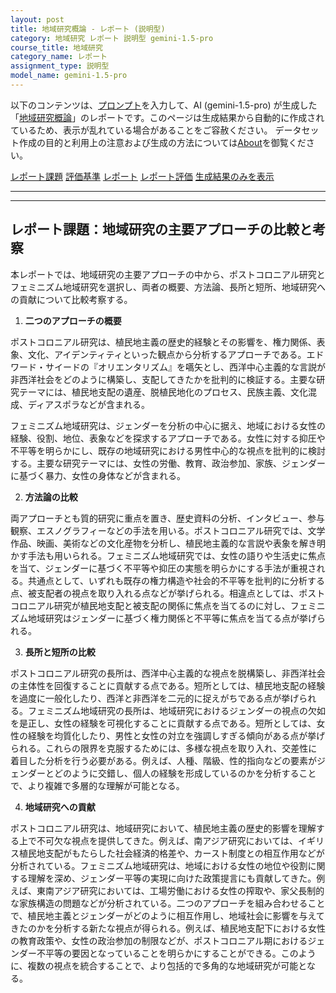 ```yaml
---
layout: post
title: 地域研究概論 - レポート (説明型)
category: 地域研究 レポート 説明型 gemini-1.5-pro
course_title: 地域研究
category_name: レポート
assignment_type: 説明型
model_name: gemini-1.5-pro
---
```


以下のコンテンツは、[プロンプト](https://github.com/takedatoshiyuki/synthetic_assignments/tree/main/generated/地域研究/gemini-1.5-pro/prompt_レポート-説明型.md)を入力して、AI (gemini-1.5-pro) が生成した「[地域研究概論](/contents/地域研究/)」のレポートです。このページは生成結果から自動的に作成されているため、表示が乱れている場合があることをご容赦ください。
データセット作成の目的と利用上の注意および生成の方法については[About](/About)を御覧ください。

[レポート課題](../レポート課題-説明型)
[評価基準](../評価基準-説明型)
[レポート](../レポート-説明型)
[レポート評価](../レポート評価-説明型)
[生成結果のみを表示](https://github.com/takedatoshiyuki/synthetic_assignments/tree/main/generated/地域研究/gemini-1.5-pro/レポート-説明型.md)
  

***
***
  
## レポート課題：地域研究の主要アプローチの比較と考察

本レポートでは、地域研究の主要アプローチの中から、ポストコロニアル研究とフェミニズム地域研究を選択し、両者の概要、方法論、長所と短所、地域研究への貢献について比較考察する。

1. **二つのアプローチの概要**

ポストコロニアル研究は、植民地主義の歴史的経験とその影響を、権力関係、表象、文化、アイデンティティといった観点から分析するアプローチである。エドワード・サイードの『オリエンタリズム』を嚆矢とし、西洋中心主義的な言説が非西洋社会をどのように構築し、支配してきたかを批判的に検証する。主要な研究テーマには、植民地支配の遺産、脱植民地化のプロセス、民族主義、文化混成、ディアスポラなどが含まれる。

フェミニズム地域研究は、ジェンダーを分析の中心に据え、地域における女性の経験、役割、地位、表象などを探求するアプローチである。女性に対する抑圧や不平等を明らかにし、既存の地域研究における男性中心的な視点を批判的に検討する。主要な研究テーマには、女性の労働、教育、政治参加、家族、ジェンダーに基づく暴力、女性の身体などが含まれる。

2. **方法論の比較**

両アプローチとも質的研究に重点を置き、歴史資料の分析、インタビュー、参与観察、エスノグラフィーなどの手法を用いる。ポストコロニアル研究では、文学作品、映画、美術などの文化産物を分析し、植民地主義的な言説や表象を解き明かす手法も用いられる。フェミニズム地域研究では、女性の語りや生活史に焦点を当て、ジェンダーに基づく不平等や抑圧の実態を明らかにする手法が重視される。共通点として、いずれも既存の権力構造や社会的不平等を批判的に分析する点、被支配者の視点を取り入れる点などが挙げられる。相違点としては、ポストコロニアル研究が植民地支配と被支配の関係に焦点を当てるのに対し、フェミニズム地域研究はジェンダーに基づく権力関係と不平等に焦点を当てる点が挙げられる。

3. **長所と短所の比較**

ポストコロニアル研究の長所は、西洋中心主義的な視点を脱構築し、非西洋社会の主体性を回復することに貢献する点である。短所としては、植民地支配の経験を過度に一般化したり、西洋と非西洋を二元的に捉えがちである点が挙げられる。フェミニズム地域研究の長所は、地域研究におけるジェンダーの視点の欠如を是正し、女性の経験を可視化することに貢献する点である。短所としては、女性の経験を均質化したり、男性と女性の対立を強調しすぎる傾向がある点が挙げられる。これらの限界を克服するためには、多様な視点を取り入れ、交差性に着目した分析を行う必要がある。例えば、人種、階級、性的指向などの要素がジェンダーとどのように交錯し、個人の経験を形成しているのかを分析することで、より複雑で多層的な理解が可能となる。

4. **地域研究への貢献**

ポストコロニアル研究は、地域研究において、植民地主義の歴史的影響を理解する上で不可欠な視点を提供してきた。例えば、南アジア研究においては、イギリス植民地支配がもたらした社会経済的格差や、カースト制度との相互作用などが分析されている。フェミニズム地域研究は、地域における女性の地位や役割に関する理解を深め、ジェンダー平等の実現に向けた政策提言にも貢献してきた。例えば、東南アジア研究においては、工場労働における女性の搾取や、家父長制的な家族構造の問題などが分析されている。二つのアプローチを組み合わせることで、植民地主義とジェンダーがどのように相互作用し、地域社会に影響を与えてきたのかを分析する新たな視点が得られる。例えば、植民地支配下における女性の教育政策や、女性の政治参加の制限などが、ポストコロニアル期におけるジェンダー不平等の要因となっていることを明らかにすることができる。このように、複数の視点を統合することで、より包括的で多角的な地域研究が可能となる。
